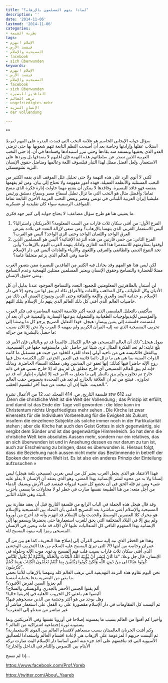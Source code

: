 ```yaml
---
title: "لماذا يتهم المسلمون بالإرهاب؟"
description: ''
date: '2014-11-06'
lastmod: '2014-11-06'
categories:
- نظرية القيمة
tags:
- الإسلام انهزم
- فيفسد الأرض
- المسيحية والإسلام
- facebook
- sich überwunden
keywords:
- الإسلام انهزم
- فيفسد الأرض
- المسيحية والإسلام
- facebook
- sich überwunden
- الفاقدين للبصيرة
- ترهب العالم
- ungefriedigtes mehr
- الإنسان النزيه
- der vollendung

---
```

**

سؤال جوابه الإيجابي الحاسم هو علامة النخب التي فقدت القدرة على الفهم لفرط استلاب عقلها وإرادتها وخاصة بعد أن أصبحت النظم التابعة تتهم شعوبها بها حتى ترضي العدو الذي يحميها وتستمد منه بقاءها وحتى تبرر استبدادها وفسادها في آن. إذ حتى النخب الغربية الذين تصدر عن سلطاتهم هذه التهمة فإن أغلبهم لا يصدقها بل ويردها على الاستعمار. ولعل أفضل ممثل لهذا التيار فيلسوف اللغة وعالمها ومناضل حقوق الإنسان النزيه تشومسكي.

لكني لا أنوي الرد على هذه التهمة ولا حتى تحليل علل الموقف الذي يقفه الكثير من النخب المستلبة والأنظمة العميلة. فهذه أمور مفهومة ولا تحتاج إلى بيان. ومن لم يفهمها بنفسه فهو فاقد للبصيرة. وفاقدها لا يمكن أن يقتنع مهما حاولت إنارة فكرة الذي مسح تماما: وأفضل مثال هو النخب التي ما تزال تطبل لسفاح مصر وسفاح دمشق ورئيس مليشيا إيران العربية اللبناني في تونس ومصر وبعض النخب العربية الأخرى التابعة تماما للمواقف الرسمية سواء كان تقليدية أو عسكرية.

ما يعنيني هنا هو طرح سؤال مضاعف: لا يحتاج جوابه إلى كبير جهد فكري.

1. الفرع الأول: من أفنى سكان ثلاث قارات من الست المعلومة؟ الأمريكتان واستراليا؟ أليس الاستعمار الغربي الذي يتهمنا بالإرهاب؟ ومن سعى لإزالة التعدد في بلاده بفرض العرق الواحد واللسان الواحد وحتى الزي الواحد؟ أليس هو الغرب؟
2. الفرع الثاني: من حمى قارتين من هذه النزعة الإفنائية؟ أليس هو المسلمين الذين أوقفوا بمقاومتهم للاستعمرا هذا المد الغازي ولذلك يتهمه الغرب اليوم بالإرهاب؟ وأين تجد التنوع الديني والطائفي والعرقي واللغوي والأزياء والعادات أليس في دار الإسلام خاصة وفي العالم الذي يزعم متخلفا عامة؟

لكن ليس هذا هو المهم وقد يجادل فيه الكثير من الفاقدين للبصيرة ممن يتصور الغرب ممثلا للحضارة والتسامح وحقوق الإنسان ويعتبر المسلمين ممثلين للهمجية وعدم التسامح ونفي حقوق الإنسان.

لن أستدل بالظاهرتين المعلومتين للجميع: التعدد والتسامح الموجود عندنا بدليل أن كل الأديان وكل الطوائف وكل المذاهب واللغات والأعراق تكاد لم يبق لها من وجود إلا في دار الإسلام .و حدانية البعد والعرق واللغة والثقافة وحتى الدين ونموذج العيش ألي ذلك من خاصيات العالم الذي أفنى كل ذلك العالم الذي يتهم دار الإسلام بتلك التهم.

سأكتفي بالتعليل الفلسفي الذي قدمه أكبر فلاسفة الحقبة المعاصرة في فكر الغرب والمؤسس للإيديولوجيات الطغيانية والشمولية بنوعيها اليسارية واليمينية في آن بعد أن انقسمت فلسفته إلى يمين ويسار: هيجل. فهذا التعليل الصريح يرجع كل ما وصفنا إلى تحريف المسيحية الذي نبه إليه القرآن الكريم ولم يفهمه لا الغرب ولا نحن إلا الآن بسبب ما حصل بالبشرية من جرائه:

يقول هيجل:”ذلك أن العالم المسيحي هو عالم الكمال. فالمبدأ قد تم وبالتالي فإن الأمر قد بلغ غايته: لم تعد الفكرة المثال ترى شيئا غير حاصل على مايستوفيه حقها في المسيحية. وبالفعل فالكنيسة هي من ناحية أولى إعداد للفرد للخلود من حيث هو مستقبل ما كانت الذوات العينية بما هي هي ما تزال دائما قائمة في التعين الجزئي. لكن الكنيسة يحل فيها روح الإله حاضرا فيها كذلك: إنها تعفو عن المذنبين وهي مملكة السماء الحاضرة. وبذلك فإنه لم يبق للعالم المسيحي أي خارج مطلق بل لم يبق له إلا خارج نسبي هو في ذاته خارج تم تجاوزه ولم يبق بالنظر إلى ما يتعلق به الأمر فيه إلا إظهاره إظهار أنه قد تم تجاوزه . فينتج من ثم أن العلاقة بالخارج لم تعد هي المحددة بخصوص حقب العالم الحديث. علينا إذن أن نبحث عن مبدأ آخر لتقسيم الحقب.”.

فلسفة التاريخ, ص. 414 المجلد عدد 12 من الأعمال نشرة stw عدد 612  
.Denn die christliche Welt ist die Welt der Vollendung ; das Prinzip ist erfüllt, und damit ist das Ende der Tage voll geworden : die Idee kann im Christentum nichts Ungefriedigtes mehr sehen . Die Kirche ist zwar einerseits für die Individuen Vorbereitung für die Ewigkeit als Zukunt, insofern die einzelnene Subjekte als solche immer noch in der Partikularität stehen ; aber die Kirche hat auch den Geist Gottes in sich gegenwärtig, sie vergibt dem Sünder und ist das gegenwärtige Himmelreich. So hat denn die christiche Welt kein absolutes Aussen mehr, sondern nur ein relatives, das an sich überwunden ist und in Ansehung dessen es nur darum zu tun ist, auch zur Erscheinung zu bringen, dass es überwunden is. Hieraus folgt, dass die Beziehung nach aussen nicht mehr das Bestimmende in betreff der Epoken der modernen Welt ist. Es ist also ein anderes Prinzip der Einteilung aufzusuchen »

فهذا الاعتقاد هو الذي يجعل الغرب يعتبر كل من ليس بغربي (مسيحي بلغة هيجل) ليس إنسانا ولا بد من محوه لنشر الإنسانية بهذا المعنى. وهو الذي يعتقد أن الإنسان لا يعلو عليه شيء ومن ثم فله الحق في أن يخضع كل شيء لنزواته فيفسد في الأرض ويسفك الدماء من أجل متعه: من هنا الطبيعة نفسها صارت في خطر لو لا محاولات ما يسمى بأحزب البيئة وهي قليلة التأثير.

وقد قال هيجل هذه الجملة في الباب الرابع من فلسفة التاريخ قبل أن يعقد مقارنة بين المسيحية والإسلام أعني مباشرة بعد التصريح العلني بأن التضاد بين المسيحية والإسلام هو محرك كلا العصرين الوسيط والحديث وأن الإسلام قد انهزم وأنه قد أخرج من أوروبا ولم يبق إلا في البلاد المتخلفة التي يحق للغرب استعمارها حتى يحضرها ويسمو بها إلى الإنسانية بهذا المفهوم النافي كل المتعاليات عليها لأن الإله قد مات وتعين في الإنسان المسيحي رمزا إليه ببنوة المسيح لله.

وهذا هو الخطر الذي نبه إليه سعي القرآن إلى إصلاح هذا التحريف كما هو بين من آل عمران وخاصة من آيتها 79 التي تبرئ المسيح عليه السلام من هذا التحريف الوحشي الذي أفنى سكان ثلاث قارات بسبب قلب قيم المسيح بدعوى موت الإله وحلوله في الإنسان. قال جل وعلا: “مَا كَانَ لِبَشَرٍ أَنْ يُؤْتِيَهُ اللَّهُ الْكِتَابَ وَالْحُكْمَ وَالنُّبُوَّةَ ثُمَّ يَقُولَ لِلنَّاسِ كُونُوا عِبَادًا لِي مِنْ دُونِ اللَّهِ وَلَكِنْ كُونُوا رَبَّانِيِّينَ بِمَا كُنْتُمْ تُعَلِّمُونَ الْكِتَابَ وَبِمَا كُنتُمْ تَدْرُسُونَ”.  
نحن اليوم نقاوم هذه النزعة التهديمية التي ترهب العالم كله وتتهمنا بالإرهاب للأننا نحمي ما بقي من البشرية بدءا بحماية أنفسنا.  
ألم يغزوا الصين لفرض الأفيون؟  
ألم يفنوا الجنس الأحمر بالجدري والويسكي والسلاح؟  
أليسوا هم باعثي كل الحروب الأهلية في إفريقيا حاليا؟  
وهل يوجد من هو أكثر وحشية من الذين مسحوهم فيها؟  
ثم أليست كل المقاومات في دار الإسلام مقصورة على رد الفعل على استعمار مباشر أو غير مباشر من مندناو إلى المغرب؟

وأخيرا كم أفنوا من العالم بسبب ما يمسونه إصلاحا في أوروبا نفسها وفي الأمريكتين وبما يسمونه ثورة إجتماعية اشتراكية من العالم ؟  
وكم أفنت الحربان العالميتان بسبب مسعاهم لاقتسام العالم بين القوى الاستعمارية؟  
ثم أليست حربهم ا لمزعومة على الإرهاب هي لإعادة اقتسام العالم واستعدادا للعماليق الآسيوية التي قد تنافسهم على أخذ جزء منه أعني أساسا دار الإسلام اليت صارت تركة الأيتام بين اللصوص واللئام في الداخل والخارج؟

إذا لم تستح…

https://www.facebook.com/Prof.Yoreb

https://twitter.com/Abou\_Yaareb

###